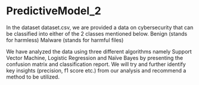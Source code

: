 # PredictiveModel_2

In the dataset dataset.csv, we are provided a data on cybersecurity that can be classified into either of the 2 classes mentioned below.
Benign (stands for harmless) 
Malware (stands for harmful files)

We have analyzed the data using three different algorithms namely Support Vector Machine, Logistic Regression and Naïve Bayes by presenting the confusion matrix and classification report.
We will try and further identify key insights (precision, f1 score etc.) from our analysis and recommend a method to be utilized. 

